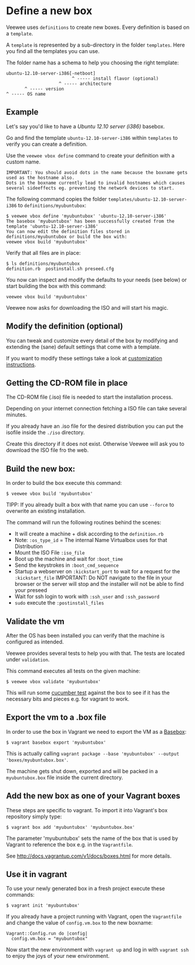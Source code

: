 # Define a new box

Veewee uses `definitions` to create new boxes. Every definition is based on a `template`.

A `template` is represented by a sub-directory in the folder `templates`. Here you find all the templates you can use.

The folder name has a schema to help you choosing the right template:

    ubuntu-12.10-server-i386[-netboot]
                             ^ ----- install flavor (optional)
                        ^ ----- architecture
           ^ ----- version
    ^ ----- OS name


## Example

Let's say you'd like to have a *Ubuntu 12.10 server (i386)* basebox.

Go and find the template `ubuntu-12.10-server-i386` within `templates` to verify you can create a definition.

Use the `veewee vbox define` command to create your definition with a custom name.

	IMPORTANT: You should avoid dots in the name because the boxname gets used as the hostname also.
	Dots in the boxname currently lead to invalid hostnames which causes several sideeffects eg. preventing the network devices to start.

The following command copies the folder `templates/ubuntu-12.10-server-i386` to `definitions/myubuntubox`:

    $ veewee vbox define 'myubuntubox' 'ubuntu-12.10-server-i386'
    The basebox 'myubuntubox' has been successfully created from the template 'ubuntu-12.10-server-i386'
    You can now edit the definition files stored in definitions/myubuntubox or build the box with:
    veewee vbox build 'myubuntubox'

Verify that all files are in place:

    $ ls definitions/myubuntubox
    definition.rb  postinstall.sh preseed.cfg

You now can inspect and modify the defaults to your needs (see below) or start building the box with this command:

    veewee vbox build 'myubuntubox'

Veewee now asks for downloading the ISO and will start his magic.


## Modify the definition (optional)

You can tweak and customize every detail of the box by modifying and extending the (sane) default settings
that come with a template.

If you want to modify these settings take a look at [customization instructions](customize.md).


## Getting the CD-ROM file in place

The CD-ROM file (.iso) file is needed to start the installation process.

Depending on your internet connection fetching a ISO file can take several minutes.

If you already have an .iso file for the desired distribution you can put the isofile inside the `./iso` directory.

Create this directory if it does not exist. Otherwise Veewee will ask you to download the ISO file fro the web.


## Build the new box:

In order to build the box execute this command:

    $ veewee vbox build 'myubuntubox'

TIPP: If you already built a box with that name you can use `--force` to overwrite an existing installation.

The command will run the following routines behind the scenes:

- It will create a machine + disk according to the `definition.rb`
- Note: `:os_type_id` = The internal Name Virtualbox uses for that Distribution
- Mount the ISO File `:iso_file`
- Boot up the machine and wait for `:boot_time`
- Send the keystrokes in `:boot_cmd_sequence`
- Startup a webserver on `:kickstart_port` to wait for a request for the `:kickstart_file`
  IMPORTANT: Do NOT navigate to the file in your browser or the server will stop and the installer will not be able to find your preseed
- Wait for ssh login to work with `:ssh_user` and `:ssh_password`
- `sudo` execute the `:postinstall_files`


## Validate the vm

After the OS has been installed you can verify that the machine is configured as intended.

Veewee provides several tests to help you with that. The tests are located under `validation`.

This command executes all tests on the given machine:

    $ veewee vbox validate 'myubuntubox'

This will run some [cucumber test](http://cukes.info/) against the box
to see if it has the necessary bits and pieces e.g. for vagrant to work.


## Export the vm to a .box file

In order to use the box in Vagrant we need to export the VM as a [Basebox](http://vagrantup.com/v1/docs/base_boxes.html):

    $ vagrant basebox export 'myubuntubox'

This is actually calling `vagrant package --base 'myubuntubox' --output 'boxes/myubuntubox.box'`.

The machine gets shut down, exported and will be packed in a `myubuntubox.box` file inside the current directory.


## Add the new box as one of your Vagrant boxes

These steps are specific to vagrant. To import it into Vagrant's box repository simply type:

    $ vagrant box add 'myubuntubox' 'myubuntubox.box'

The parameter 'myubuntubox' sets the name of the box that is used by Vagrant to reference the box e.g. in the `Vagrantfile`.

See http://docs.vagrantup.com/v1/docs/boxes.html for more details.


## Use it in vagrant

To use your newly generated box in a fresh project execute these commands:

    $ vagrant init 'myubuntubox'

If you already have a project running with Vagrant, open the `Vagrantfile` and change the value of `config.vm.box`
to the new boxname:

    Vagrant::Config.run do |config|
      config.vm.box = "myubuntubox"

Now start the new environment with `vagrant up` and log in with `vagrant ssh` to enjoy the joys of your new environment.